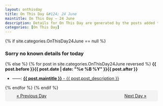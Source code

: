 ```yaml
---
layout: onthisday
title: On This Day &#124; 24 June
maintitle: On This Day — 24 June
description: Details for On This Day are generated by the posts added to the website so the content is subject to changes/updates over time.
categories: [On This Day]
---
```


{% if site.categories.OnThisDay24June == null %}
<h3>Sorry no known details for today</h3>
{% else %}
{% for post in site.categories.OnThisDay24June reversed %}
<strong>{{ post.before }}{{ post.date | date: "%e %B %Y" }}{{ post.after }}</strong>
<ul>
<li> ——: <a class="{{ post.class }}" href="{{ post.url }}"><strong>{{ post.maintitle }}</strong> - {{ post.post_description }}</a></li>
</ul>
{% endfor %}
{% endif %}

<div style="background-color: #f3f3f3; padding: 10px; border-radius: 5px; text-align: center; display: flex; justify-content: space-evenly;">
<a href="/onthisday/06/06-23">« Previous Day</a>
<span style="visibility:hidden;">[ Visit Leap Year February 29 ]</span>
<a href="/onthisday/06/06-25">Next Day »</a>
</div>
